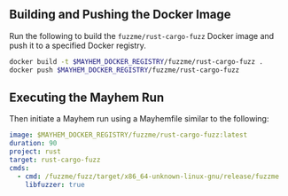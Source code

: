 ## Building and Pushing the Docker Image

Run the following to build the `fuzzme/rust-cargo-fuzz` Docker image and push it to a specified Docker registry.

```sh
docker build -t $MAYHEM_DOCKER_REGISTRY/fuzzme/rust-cargo-fuzz .
docker push $MAYHEM_DOCKER_REGISTRY/fuzzme/rust-cargo-fuzz
```

## Executing the Mayhem Run

Then initiate a Mayhem run using a Mayhemfile similar to the following:

```yaml
image: $MAYHEM_DOCKER_REGISTRY/fuzzme/rust-cargo-fuzz:latest
duration: 90
project: rust
target: rust-cargo-fuzz
cmds:
  - cmd: /fuzzme/fuzz/target/x86_64-unknown-linux-gnu/release/fuzzme
    libfuzzer: true
```
